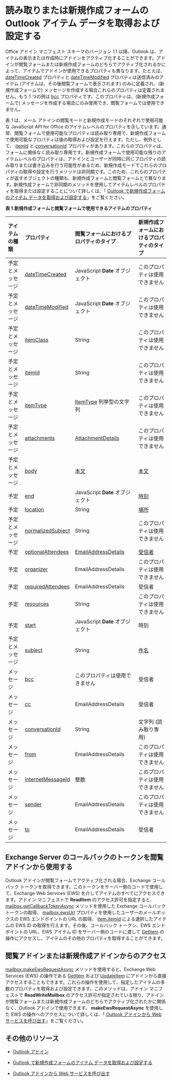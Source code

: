 
# <a name="get-and-set-outlook-item-data-in-read-or-compose-forms"></a>読み取りまたは新規作成フォームの Outlook アイテム データを取得および設定する

Office アドイン マニフェスト スキーマのバージョン 1.1 以降、Outlook は、アイテムの表示または作成時にアドインをアクティブ化することができます。アドインが閲覧フォームまたは新規作成フォームのどちらでアクティブ化されるかによって、アイテムでアドインが使用できるプロパティも異なります。たとえば、 [dateTimeCreated](../../reference/outlook/Office.context.mailbox.item.md) プロパティと [dateTimeModified](../../reference/outlook/Office.context.mailbox.item.md) プロパティは送信済みのアイテム (アイテムは、その後閲覧フォームで表示されます) のみに定義され、(新規作成フォームで) メッセージを作成する場合これらのプロパティは定義されません。もう 1 つの例は [bcc](../../reference/outlook/Office.context.mailbox.item.md) プロパティです。このプロパティは、(新規作成フォームで) メッセージを作成する場合にのみ使用でき、閲覧フォームでは使用できません。

表 1 は、メール アドインの閲覧モードと新規作成モードのそれぞれで使用可能な JavaScript API for Office のアイテムレベルのプロパティを示しています。通常、閲覧フォームで使用可能なプロパティは読み取り専用で、新規作成フォームで使用可能なプロパティは値の取得および設定を行えます。ただし、例外として、 [itemId](../../reference/outlook/Office.context.mailbox.item.md) と [conversationId](../../reference/outlook/Office.context.mailbox.item.md) プロパティがあります。これらのプロパティは、フォームに関係なく読み取り専用です。新規作成フォームで使用可能な残りのアイテムレベルのプロパティは、アドインとユーザーが同時に同じプロパティの読み取りまたは書き込みを行う可能性があるため、新規作成モードでこれらのプロパティの取得や設定を行うメソッドは非同期です。このため、これらのプロパティが返すオブジェクトの種類も、新規作成フォームと閲覧フォームとで異なります。新規作成フォームで非同期のメソッドを使用してアイテムレベルのプロパティを取得または設定することについて詳しくは、「 [Outlook で新規作成フォームのアイテム データを取得および設定する](../outlook/get-and-set-item-data-in-a-compose-form.md)」をご覧ください。


**表 1.新規作成フォームと閲覧フォームで使用できるアイテムのプロパティ**


|**アイテムの種類**|**プロパティ**|**閲覧フォームにおけるプロパティのタイプ**|**新規作成フォームにおけるプロパティのタイプ**|
|:-----|:-----|:-----|:-----|
|予定とメッセージ|[dateTimeCreated](../../reference/outlook/Office.context.mailbox.item.md)|JavaScript  **Date** オブジェクト|このプロパティは使用できません|
|予定とメッセージ|[dateTimeModified](../../reference/outlook/Office.context.mailbox.item.md)|JavaScript  **Date** オブジェクト|このプロパティは使用できません|
|予定とメッセージ|[itemClass](../../reference/outlook/Office.context.mailbox.item.md)|String|このプロパティは使用できません|
|予定とメッセージ|[itemId](../../reference/outlook/Office.context.mailbox.item.md)|String|このプロパティは使用できません|
|予定とメッセージ|[itemType](../../reference/outlook/Office.context.mailbox.item.md)|[ItemType](../../reference/outlook/Office.MailboxEnums.md) 列挙型の文字列|このプロパティは使用できません|
|予定とメッセージ|[attachments](../../reference/outlook/Office.context.mailbox.item.md)|[AttachmentDetails](../../reference/outlook/simple-types.md)|このプロパティは使用できません|
|予定とメッセージ|[body](../../reference/outlook/Office.context.mailbox.item.md)|[本文](../../reference/outlook/Body.md)|[本文](../../reference/outlook/Body.md)|
|予定|[end](../../reference/outlook/Office.context.mailbox.item.md)|JavaScript  **Date** オブジェクト|[時刻](../../reference/outlook/Time.md)|
|予定|[location](../../reference/outlook/Office.context.mailbox.item.md)|String|[場所](../../reference/outlook/Location.md)|
|予定とメッセージ|[normalizedSubject](../../reference/outlook/Office.context.mailbox.item.md)|String|このプロパティは使用できません|
|予定|[optionalAttendees](../../reference/outlook/Office.context.mailbox.item.md)|[EmailAddressDetails](../../reference/outlook/simple-types.md)|[受信者](../../reference/outlook/Recipients.md)|
|予定|[organizer](../../reference/outlook/Office.context.mailbox.item.md)|EmailAddressDetails|このプロパティは使用できません|
|予定|[requiredAttendees](../../reference/outlook/Office.context.mailbox.item.md)|EmailAddressDetails|受信者|
|予定|[resources](../../reference/outlook/Office.context.mailbox.item.md)|String|このプロパティは使用できません|
|予定|[start](../../reference/outlook/Office.context.mailbox.item.md)|JavaScript  **Date** オブジェクト|時刻|
|予定とメッセージ|[subject](../../reference/outlook/Office.context.mailbox.item.md)|String|[件名](../../reference/outlook/Subject.md)|
|メッセージ|[bcc](../../reference/outlook/Office.context.mailbox.item.md)|このプロパティは使用できません|受信者|
|メッセージ|[cc](../../reference/outlook/Office.context.mailbox.item.md)|EmailAddressDetails|受信者|
|メッセージ|[conversationId](../../reference/outlook/Office.context.mailbox.item.md)|String|文字列 (読み取り専用)|
|メッセージ|[from](../../reference/outlook/Office.context.mailbox.item.md)|EmailAddressDetails|このプロパティは使用できません|
|メッセージ|[internetMessageId](../../reference/outlook/Office.context.mailbox.item.md)|整数|このプロパティは使用できません|
|メッセージ|[sender](../../reference/outlook/Office.context.mailbox.item.md)|EmailAddressDetails|このプロパティは使用できません|
|メッセージ|[to](../../reference/outlook/Office.context.mailbox.item.md)|EmailAddressDetails|受信者|

## <a name="using-exchange-server-callback-tokens-from-a-read-add-in"></a>Exchange Server のコールバックのトークンを閲覧アドインから使用する


Outlook アドインが閲覧フォームでアクティブ化される場合、Exchange コールバック トークンを取得できます。このトークンをサーバー側のコードで使用して、Exchange Web Services (EWS) を介してアイテムのすべてにアクセスできます。アドイン マニフェストで  **ReadItem** のアクセス許可を指定すると、 [mailbox.getCallbackTokenAsync](../../reference/outlook/Office.context.mailbox.md) メソッドを使用した Exchange コールバック トークンの取得、 [mailbox.ewsUrl](../../reference/outlook/Office.context.mailbox.md) プロパティを使用したユーザーのメールボックスの EWS エンドポイントの URL の取得、 [item.itemId](../../reference/outlook/Office.context.mailbox.item.md) による選択したアイテムの EWS ID の取得を行えます。その後、コールバック トークン、EWS エンドポイントの URL、EWS アイテム ID をサーバー側のコードに渡して [GetItem](http://msdn.microsoft.com/en-us/library/e3590b8b-c2a7-4dad-a014-6360197b68e4%28Office.15%29.aspx) の操作にアクセスし、アイテムのその他のプロパティを取得することができます。


## <a name="accessing-ews-from-a-read-or-compose-add-in"></a>閲覧アドインまたは新規作成アドインからのアクセス



  [mailbox.makeEwsRequestAsync](../../reference/outlook/Office.context.mailbox.md) メソッドを使用すると、Exchange Web Services (EWS) の操作である [GetItem](http://msdn.microsoft.com/en-us/library/e3590b8b-c2a7-4dad-a014-6360197b68e4%28Office.15%29.aspx) および [UpdateItem](http://msdn.microsoft.com/en-us/library/5d027523-e0bc-4da2-b60b-0cb9fc1fdfe4%28Office.15%29.aspx) にアドインから直接アクセスすることもできます。これらの操作を使用して、指定したアイテムの多数のプロパティを取得および設定できます。このメソッドは、アドイン マニフェストで **ReadWriteMailbox** のアクセス許可が指定されている限り、アドインが閲覧フォームまたは新規作成フォームのどちらでアクティブ化されたかに関係なく、Outlook アドインで使用できます。 **makeEwsRequestAsync** を使用した EWS の操作へのアクセスについて詳しくは、「 [Outlook アドインから Web サービスを呼び出す](../outlook/web-services.md)」をご覧ください。


## <a name="additional-resources"></a>その他のリソース



- [Outlook アドイン](../outlook/outlook-add-ins.md)
    
- [Outlook で新規作成フォームのアイテム データを取得および設定する](../outlook/get-and-set-item-data-in-a-compose-form.md)
    
- [Outlook アドインから Web サービスを呼び出す](../outlook/web-services.md)
    


